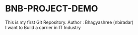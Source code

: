 # BNB-PROJECT-DEMO
This is my first Git Repository.
Author : Bhagyashree (nbiradar)
<br>
I want to Build a carrier in IT Industry
